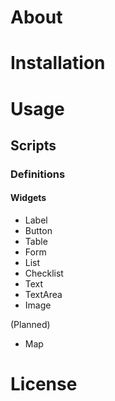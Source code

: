 # About

# Installation

# Usage

## Scripts

### Definitions

#### Widgets

- Label
- Button
- Table
- Form
- List
- Checklist
- Text
- TextArea
- Image

(Planned)
- Map


# License